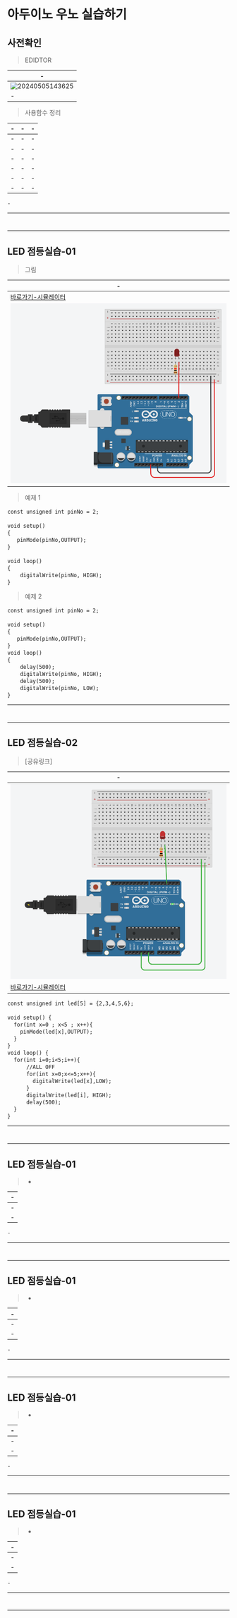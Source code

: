 # 아두이노 우노 실습하기


사전확인
---
> EDIDTOR <br>

|-|
|-|
|![20240505143625](https://github.com/MY-ALL-LECTURE/DREAM-LOAD-HIGHSCHOOL-/assets/84259104/6b112cf6-064f-4a18-9fde-af51ffc29fb2)|
|-|

> 사용함수 정리 <br>

|-|-|-|
|-|-|-|
|-|-|-|
|-|-|-|
|-|-|-|
|-|-|-|
|-|-|-|
|-|-|-|

```
-
```

---
#
---

LED 점등실습-01
---
> 그림 <br>

|-|
|-|
|[바로가기-시뮬레이터](https://www.tinkercad.com/things/7hG3uHjqq5y-led-?sharecode=8ZboE8SFsWNvcxJhP5Elq_7MJDO3u65oWl48yYvu5yQ)|
|<img src="IMG/01/1.png"/> |

> 예제 1 <br>

```
const unsigned int pinNo = 2;

void setup()
{
   pinMode(pinNo,OUTPUT);
}

void loop()
{
	digitalWrite(pinNo, HIGH);
}
```

> 예제 2 <br>

```
const unsigned int pinNo = 2;

void setup()
{
   pinMode(pinNo,OUTPUT);
}
void loop()
{ 
  	delay(500);
	digitalWrite(pinNo, HIGH);
  	delay(500);
	digitalWrite(pinNo, LOW);
}
```

---
#
---

LED 점등실습-02
---
> [공유링크] <br>

|-|
|-|
|<img src="IMG/01/2.png"/> |
|[바로가기-시뮬레이터](https://www.tinkercad.com/things/hM41NEIwThZ-led-02?sharecode=My3keytqNlIphL6EeDeDNpol_kgyN_e6flSmUf5kj44)|

```
const unsigned int led[5] = {2,3,4,5,6};

void setup() {
  for(int x=0 ; x<5 ; x++){
    pinMode(led[x],OUTPUT);
  }
}
void loop() {
  for(int i=0;i<5;i++){  
      //ALL OFF
      for(int x=0;x<=5;x++){
        digitalWrite(led[x],LOW);
      }  
      digitalWrite(led[i], HIGH);
      delay(500);
  }
}
```

---
#
---

LED 점등실습-01
---
> - <br>

|-|
|-|
|-|
|-|

```
-
```

---
#
---

LED 점등실습-01
---
> - <br>

|-|
|-|
|-|
|-|

```
-
```

---
#
---

LED 점등실습-01
---
> - <br>

|-|
|-|
|-|
|-|

```
-
```

---
#
---

LED 점등실습-01
---
> - <br>

|-|
|-|
|-|
|-|

```
-
```

---
#
---

